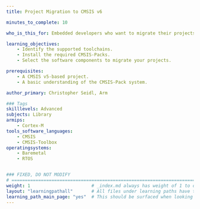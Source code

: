 ```yaml
---
title: Project Migration to CMSIS v6

minutes_to_complete: 10

who_is_this_for: Embedded developers who want to migrate their projects to CMSIS v6.

learning_objectives: 
    - Identify the supported toolchains.
    - Install the required CMSIS-Packs.
    - Select the software components to migrate your projects.

prerequisites:
    - A CMSIS v5-based project.
    - A basic understanding of the CMSIS-Pack system.

author_primary: Christopher Seidl, Arm

### Tags
skilllevels: Advanced
subjects: Library
armips:
    - Cortex-M
tools_software_languages:
    - CMSIS
    - CMSIS-Toolbox
operatingsystems:
    - Baremetal
    - RTOS


### FIXED, DO NOT MODIFY
# ================================================================================
weight: 1                       # _index.md always has weight of 1 to order correctly
layout: "learningpathall"       # All files under learning paths have this same wrapper
learning_path_main_page: "yes"  # This should be surfaced when looking for related content. Only set for _index.md of learning path content.
---
```

